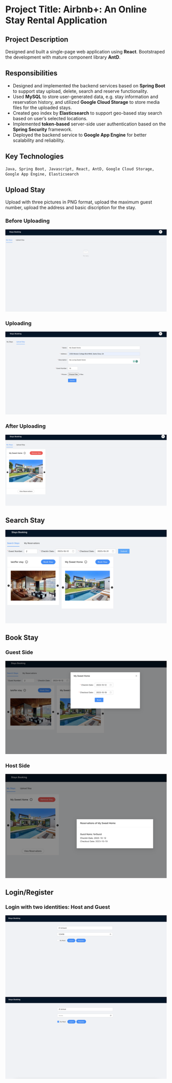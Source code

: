 # Project Title: Airbnb+: An Online Stay Rental Application

## Project Description

Designed and built a single-page web application using **React**. Bootstraped the development with mature component library **AntD**.

## Responsibilities

- Designed and implemented the backend services based on **Spring Boot** to support stay upload, delete, search and reserve functionality.
- Used **MySQL** to store user-generated data, e.g. stay information and reservation history, and utilized **Google Cloud Storage** to store media files for the uploaded stays.
- Created geo index by **Elasticsearch** to support geo-based stay search based on user’s selected locations.
- Implemented **token-based** server-side user authentication based on the **Spring Security** framework.
- Deployed the backend service to **Google App Engine** for better scalability and reliability.

## Key Technologies

    Java, Spring Boot, Javascript, React, AntD, Google Cloud Storage, Google App Engine, Elasticsearch

## Upload Stay

Upload with three pictures in PNG format, upload the maximum guest number, upload the address and basic discription for the stay.

### Before Uploading

![Upload_Stay_Page](/static/Host_With_No_Stay.png)

### Uploading

![USP](/static/Upload_Stay.png)

### After Uploading

![USP](/static/Host_With_Stay.png)

## Search Stay

![Search_Stay](/static//Search_Stay.png)

## Book Stay

### Guest Side

![BS](/static/Book_Stay.png)

### Host Side

![BS](/static/View_Stay_Result.png)

## Login/Register

### Login with two identities: Host and Guest

![LR](/static/Guest.png)
![LR](/static/Host.png)
